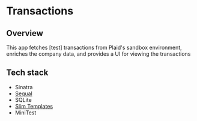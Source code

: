# Transactions

## Overview
This app fetches [test] transactions from Plaid's sandbox environment, enriches the company data, and provides a UI for viewing the transactions

## Tech stack
- Sinatra
- [Sequal](https://sequel.jeremyevans.net)
- SQLite
- [Slim Templates](http://slim-lang.com)
- MiniTest

